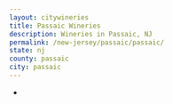 ```yaml
---
layout: citywineries
title: Passaic Wineries
description: Wineries in Passaic, NJ
permalink: /new-jersey/passaic/passaic/
state: nj
county: passaic
city: passaic
---
```

-

